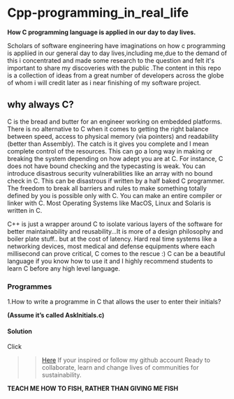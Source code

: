 # Cpp-programming_in_real_life

**How C programming language is applied in our day to day lives.**

Scholars of software engineering have imaginations on how c programming is appliied in our general day to day lives,including me,due to the demand of this i concentrated and made some research to the question and felt it's important to share my discoveries with the public .The content in this repo is a collection of ideas from a great number of developers across the globe of whom i will credit later as i near finishing of my software project.

## why always C? 

C is the bread and butter for an engineer working on embedded platforms. There is no alternative to C when it comes to getting the right balance between speed, access to physical memory (via pointers) and readability (better than Assembly). The catch is it gives you complete and I mean complete control of the resources. This can go a long way in making or breaking the system depending on how adept you are at C. For instance, C does not have bound checking and the typecasting is weak. You can introduce disastrous security vulnerabilities like an array with no bound check in C. This can be disastrous if written by a half baked C programmer. The freedom to break all barriers and rules to make something totally defined by you is possible only with C. You can make an entire compiler or linker with C. Most Operating Systems like MacOS, Linux and Solaris is written in C.

C++ is just a wrapper around C to isolate various layers of the software for better maintainability and reusability…It is more of a design philosophy and boiler plate stuff.. but at the cost of latency. Hard real time systems like a networking devices, most medical and defense equipments where each millisecond can prove critical, C comes to the rescue :) C can be a beautiful language if you know how to use it and I highly recommend students to learn C before any high level language.
### Programmes

1.How to write a programme in C that allows the user to enter their initials?

**(Assume it’s called AskInitials.c)**

#### Solution
Click 
>> [Here](https://github.com/chardso)
If your inspired or follow my github account
Ready to collaborate, learn and change lives of communities for sustainability.

**TEACH ME HOW TO FISH, RATHER THAN GIVING ME FISH**
